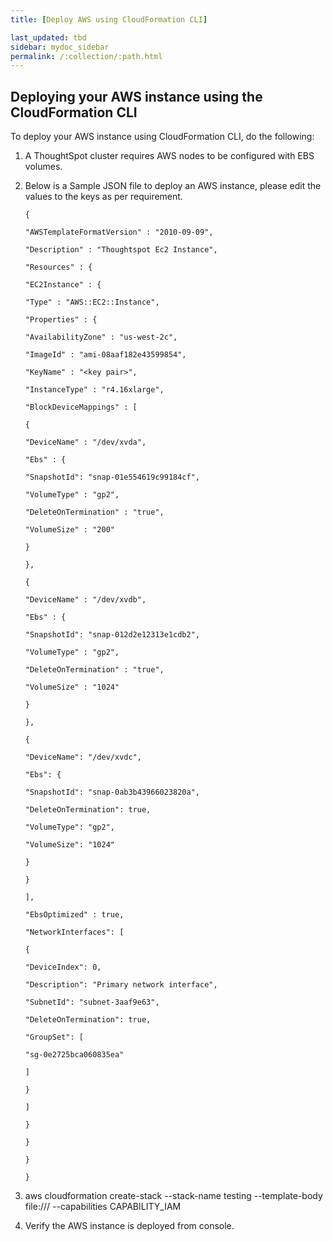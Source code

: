 ```yaml
---
title: [Deploy AWS using CloudFormation CLI]

last_updated: tbd
sidebar: mydoc_sidebar
permalink: /:collection/:path.html
---
```

## Deploying your AWS instance using the CloudFormation CLI

To deploy your AWS instance using CloudFormation CLI, do the following:

1. A ThoughtSpot cluster requires AWS nodes to be configured with EBS volumes.

2. Below is a Sample JSON file to deploy an AWS instance, please edit the values to the keys as per requirement.


   `{`

   `"AWSTemplateFormatVersion" : "2010-09-09",`

   `"Description" : "Thoughtspot Ec2 Instance",`

   `"Resources" : {`

   `"EC2Instance" : {`

   `"Type" : "AWS::EC2::Instance",`

   `"Properties" : {`

   `"AvailabilityZone" : "us-west-2c",`

   `"ImageId" : "ami-08aaf182e43599854",`

   `"KeyName" : "<key pair>",`

   `"InstanceType" : "r4.16xlarge",`

   `"BlockDeviceMappings" : [`

   `{`

   `"DeviceName" : "/dev/xvda",`

   `"Ebs" : {`

   `"SnapshotId": "snap-01e554619c99184cf",`

   `"VolumeType" : "gp2",`

   `"DeleteOnTermination" : "true",`

   `"VolumeSize" : "200"`

   `}`

   `},`

   `{`

   `"DeviceName" : "/dev/xvdb",`

   `"Ebs" : {`

   `"SnapshotId": "snap-012d2e12313e1cdb2",`

   `"VolumeType" : "gp2",`

   `"DeleteOnTermination" : "true",`

   `"VolumeSize" : "1024"`

   `}`

   `},`

   `{`

   `"DeviceName": "/dev/xvdc",`

   `"Ebs": {`

   `"SnapshotId": "snap-0ab3b43966023820a",`

   `"DeleteOnTermination": true,`

   `"VolumeType": "gp2",`

   `"VolumeSize": "1024"`

   `}`

   `}`

   `],`

   `"EbsOptimized" : true,`

   `"NetworkInterfaces": [`

   `{`

   `"DeviceIndex": 0,`

   `"Description": "Primary network interface",`

   `"SubnetId": "subnet-3aaf9e63",`

   `"DeleteOnTermination": true,`

   `"GroupSet": [`

   `"sg-0e2725bca060835ea"`

   `]`

   `}`

   `]`

   `}`

   `}`

   `}`

   `}`

3. aws cloudformation create-stack --stack-name testing --template-body file:///<json-file-path> --capabilities CAPABILITY_IAM

4. Verify the AWS instance is deployed from console.
